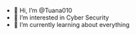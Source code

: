 - 👋 Hi, I’m @Tuana010
- 👀 I’m interested in Cyber Security
- 🌱 I’m currently learning about everything 


<!---
Tuana010/Tuana010 is a ✨ special ✨ repository because its `README.md` (this file) appears on your GitHub profile.
You can click the Preview link to take a look at your changes.
--->
